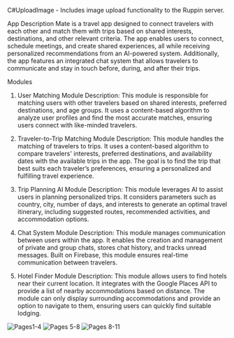 C#UploadImage - Includes image upload functionality to the Ruppin server.

App Description
Mate is a travel app designed to connect travelers with each other and match them with trips based on shared interests, destinations, and other relevant criteria. The app enables users to connect, schedule meetings, and create shared experiences, all while receiving personalized recommendations from an AI-powered system. Additionally, the app features an integrated chat system that allows travelers to communicate and stay in touch before, during, and after their trips.

Modules
1. User Matching Module
Description: This module is responsible for matching users with other travelers based on shared interests, preferred destinations, and age groups. It uses a content-based algorithm to analyze user profiles and find the most accurate matches, ensuring users connect with like-minded travelers.

2. Traveler-to-Trip Matching Module
Description: This module handles the matching of travelers to trips. It uses a content-based algorithm to compare travelers' interests, preferred destinations, and availability dates with the available trips in the app. The goal is to find the trip that best suits each traveler’s preferences, ensuring a personalized and fulfilling travel experience.

3. Trip Planning AI Module
Description: This module leverages AI to assist users in planning personalized trips. It considers parameters such as country, city, number of days, and interests to generate an optimal travel itinerary, including suggested routes, recommended activities, and accommodation options.

4. Chat System Module
Description: This module manages communication between users within the app. It enables the creation and management of private and group chats, stores chat history, and tracks unread messages. Built on Firebase, this module ensures real-time communication between travelers.

5. Hotel Finder Module
Description: This module allows users to find hotels near their current location. It integrates with the Google Places API to provide a list of nearby accommodations based on distance. The module can only display surrounding accommodations and provide an option to navigate to them, ensuring users can quickly find suitable lodging.


![Pages1-4](https://github.com/user-attachments/assets/290338c9-6095-4160-856d-223e06afd446)
![Pages 5-8](https://github.com/user-attachments/assets/e45cdb5d-ae7b-4f18-b882-fe35f5582b93)
![Pages 8-11](https://github.com/user-attachments/assets/bb0916cb-ade7-4679-8702-1a7a37819d48)
